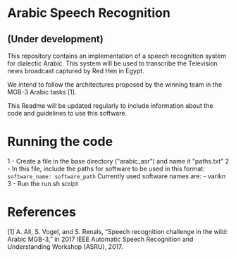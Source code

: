 # Arabic Speech Recognition
## (Under development)

This repository contains an implementation of a speech recognition system for dialectic Arabic. This system will be used to transcribe the Television news broadcast captured by Red Hen in Egypt.

We intend to follow the architectures proposed by the winning team in the MGB-3 Arabic tasks [1].

This Readme will be updated regularly to include information about the code and guidelines to use this software.

# Running the code

1 - Create a file in the base directory ("arabic_asr") and name it "paths.txt"
2 - In this file, include the paths for software to be used in this format:
    `software_name: software_path`
    Currently used software names are:
    - varikn
3 - Run the run.sh script

# **References**

[1] A. Ali, S. Vogel, and S. Renals, “Speech recognition challenge in the wild: Arabic MGB-3,” in 2017 IEEE Automatic Speech Recognition and Understanding Workshop (ASRU), 2017.